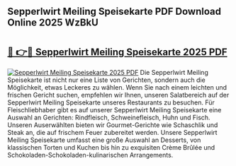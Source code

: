 ## Sepperlwirt Meiling Speisekarte PDF Download Online 2025 WzBkU

# <h2><a href="http://gcbcwqk.nevu.top/?p=Sepperlwirt+Meiling+Speisekarte">🔗 👉🔴 Sepperlwirt Meiling Speisekarte 2025 PDF</a></h2>

[![Sepperlwirt Meiling Speisekarte 2025 PDF](https://i.imgur.com/dBaPXMq.png)](http://gcbcwqk.nevu.top/?p=Sepperlwirt+Meiling+Speisekarte)
Die Sepperlwirt Meiling Speisekarte ist nicht nur eine Liste von Gerichten, sondern auch die Möglichkeit, etwas Leckeres zu wählen. Wenn Sie nach einem leichten und frischen Gericht suchen, empfehlen wir Ihnen, unseren Salatbereich auf der Sepperlwirt Meiling Speisekarte unseres Restaurants zu besuchen. Für Fleischliebhaber gibt es auf unserer Sepperlwirt Meiling Speisekarte eine Auswahl an Gerichten: Rindfleisch, Schweinefleisch, Huhn und Fisch. Unseren Auserwählten bieten wir Gourmet-Gerichte wie Schaschlik und Steak an, die auf frischem Feuer zubereitet werden. Unsere Sepperlwirt Meiling Speisekarte umfasst eine große Auswahl an Desserts, von klassischen Torten und Kuchen bis hin zu exquisiten Crème Brûlée und Schokoladen-Schokoladen-kulinarischen Arrangements.
